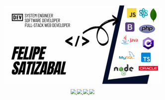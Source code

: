<p align="center"><img src="https://github.com/felipesv/felipesv/blob/master/resume.png"></p>

<p align="center">
	<a href="https://www.linkedin.com/in/felipesatizabal">
		<img src="https://img.shields.io/badge/LinkedIn-0077B5?style=for-the-badge&logo=linkedin&logoColor=white">
	</a>
	<a href="https://github.com/felipesv">
		<img src="https://img.shields.io/badge/GitHub-100000?style=for-the-badge&logo=github&logoColor=white">
	</a>
	<a href="https://twitter.com/FelipeSatizaba3">
		<img src="https://img.shields.io/badge/Twitter-1DA1F2?style=for-the-badge&logo=twitter&logoColor=white">
	</a>
	<a href="https://medium.com/@1165_21318">
		<img src="https://img.shields.io/badge/Medium-12100E?style=for-the-badge&logo=medium&logoColor=white">
	</a>
</p>
